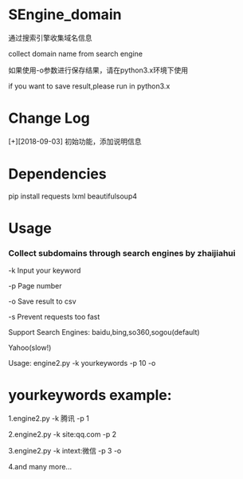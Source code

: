 # SEngine_domain

通过搜索引擎收集域名信息

collect domain name from search engine

如果使用-o参数进行保存结果，请在python3.x环境下使用

if you want to save result,please run in python3.x



# Change Log

[+][2018-09-03] 初始功能，添加说明信息

# Dependencies

pip install requests lxml beautifulsoup4


# Usage


### Collect subdomains through search engines by zhaijiahui


-k  Input your keyword

-p  Page number

-o  Save result to csv

-s  Prevent requests too fast

   Support Search Engines: baidu,bing,so360,sogou(default)
    
   Yahoo(slow!)
   				
   Usage: engine2.py -k yourkeywords -p 10 -o
	
	
# yourkeywords example:



1.engine2.py -k 腾讯 -p 1

2.engine2.py -k site:qq.com -p 2

3.engine2.py -k intext:微信 -p 3 -o

4.and many more...

